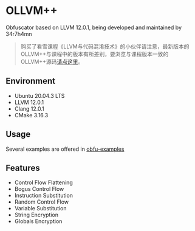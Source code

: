 # OLLVM++
Obfuscator based on LLVM 12.0.1, being developed and maintained by 34r7h4mn
> 购买了看雪课程《LLVM与代码混淆技术》的小伙伴请注意，最新版本的OLLVM++与课程中的版本有所差别，要浏览与课程版本一致的OLLVM++源码[请点这里](https://github.com/bluesadi/OLLVM-plusplus/tree/kanxue)。
## Environment
- Ubuntu 20.04.3 LTS
- LLVM 12.0.1
- Clang 12.0.1
- CMake 3.16.3
## Usage
Several examples are offered in [obfu-examples](obfu-examples)
## Features
- Control Flow Flattening
- Bogus Control Flow
- Instruction Substitution
- Random Control Flow
- Variable Substitution
- String Encryption
- Globals Encryption
